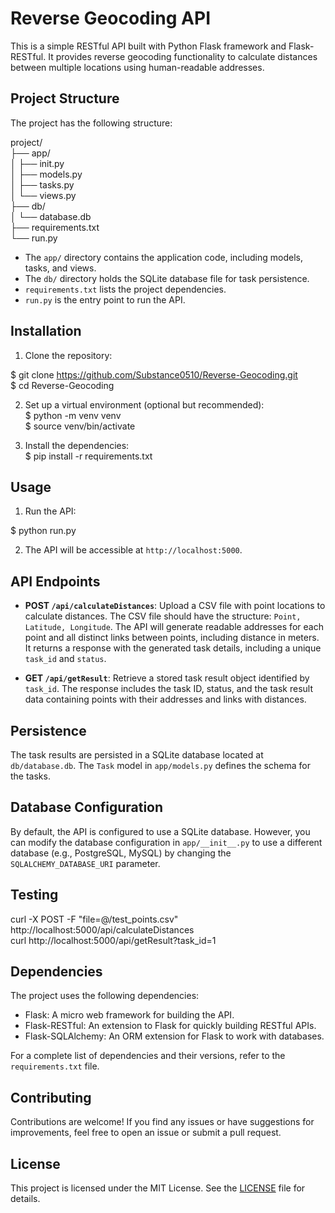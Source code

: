 # Reverse Geocoding API

This is a simple RESTful API built with Python Flask framework and Flask-RESTful. It provides reverse geocoding functionality to calculate distances between multiple locations using human-readable addresses.

## Project Structure

The project has the following structure:

project/  
├── app/  
│ ├── init.py  
│ ├── models.py  
│ ├── tasks.py  
│ └── views.py  
├── db/  
│ └── database.db  
├── requirements.txt  
└── run.py  


- The `app/` directory contains the application code, including models, tasks, and views.
- The `db/` directory holds the SQLite database file for task persistence.
- `requirements.txt` lists the project dependencies.
- `run.py` is the entry point to run the API.

## Installation

1. Clone the repository:

$ git clone https://github.com/Substance0510/Reverse-Geocoding.git  
$ cd Reverse-Geocoding

2. Set up a virtual environment (optional but recommended):  
$ python -m venv venv  
$ source venv/bin/activate  

3. Install the dependencies:  
$ pip install -r requirements.txt


## Usage

1. Run the API:

$ python run.py


2. The API will be accessible at `http://localhost:5000`.

## API Endpoints

- **POST `/api/calculateDistances`**: Upload a CSV file with point locations to calculate distances. The CSV file should have the structure: `Point, Latitude, Longitude`. The API will generate readable addresses for each point and all distinct links between points, including distance in meters. It returns a response with the generated task details, including a unique `task_id` and `status`.

- **GET `/api/getResult`**: Retrieve a stored task result object identified by `task_id`. The response includes the task ID, status, and the task result data containing points with their addresses and links with distances.

## Persistence

The task results are persisted in a SQLite database located at `db/database.db`. The `Task` model in `app/models.py` defines the schema for the tasks.

## Database Configuration

By default, the API is configured to use a SQLite database. However, you can modify the database configuration in `app/__init__.py` to use a different database (e.g., PostgreSQL, MySQL) by changing the `SQLALCHEMY_DATABASE_URI` parameter.

## Testing
curl -X POST -F "file=@<path>/test_points.csv" http://localhost:5000/api/calculateDistances  
curl http://localhost:5000/api/getResult?task_id=1

## Dependencies

The project uses the following dependencies:

- Flask: A micro web framework for building the API.
- Flask-RESTful: An extension to Flask for quickly building RESTful APIs.
- Flask-SQLAlchemy: An ORM extension for Flask to work with databases.

For a complete list of dependencies and their versions, refer to the `requirements.txt` file.

## Contributing

Contributions are welcome! If you find any issues or have suggestions for improvements, feel free to open an issue or submit a pull request.

## License

This project is licensed under the MIT License. See the [LICENSE](LICENSE) file for details.
